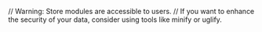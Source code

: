 // Warning: Store modules are accessible to users. 
// If you want to enhance the security of your data, consider using tools like minify or uglify.
